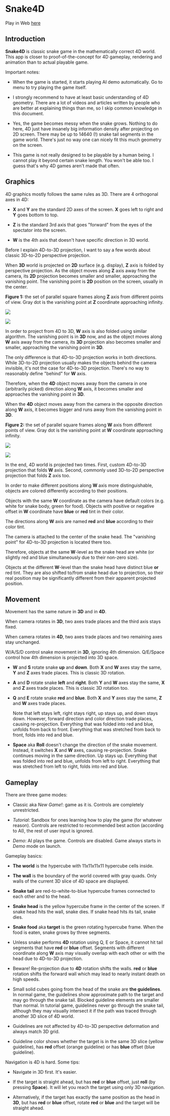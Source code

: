 # Snake4D

Play in Web [here](https://eugeneko.github.io/Snake4D/Snake4D.html)

## Introduction

**Snake4D** is classic snake game in the mathematically correct 4D world.
This app is closer to proof-of-the-concept for 4D gameplay, rendering and animation than to actual playable game.

Important notes:

- When the game is started, it starts playing AI demo automatically.
Go to menu to try playing the game itself.

- I strongly recommend to have at least basic understanding of 4D geometry.
There are a lot of videos and articles written by people who are better at explaining things than me,
so I skip common knowledge in this document.

- Yes, the game becomes messy when the snake grows.
Nothing to do here, 4D just have insanely big information density after projecting on 2D screen.
There may be up to 14640 (!) snake tail segments in the game world.
There's just no way one can nicely fit this much geometry on the screen.

- This game is not really designed to be playable by a human being.
I cannot play it beyond certain snake length. You won't be able too.
I guess that's why 4D games aren't made that often.

## Graphics

4D graphics mostly follows the same rules as 3D.
There are 4 orthogonal axes in 4D:

- **X** and **Y** are the standard 2D axes of the screen. **X** goes left to right and **Y** goes bottom to top.

- **Z** is the standard 3rd axis that goes "forward" from the eyes of the spectator into the screen.

- **W** is the 4th axis that doesn't have specific direction in 3D world.

Before I explain 4D-to-3D projection, I want to say a few words about classic 3D-to-2D perspective projection.

When **3D** world is projected on **2D** surface (e.g. display), **Z** axis is folded by perspective projection.
As the object moves along **Z** axis away from the camera,
its **2D** projection becomes smaller and smaller, approaching the vanishing point.
The vanishing point is **2D** position on the screen, usually in the center.

**Figure 1:** the set of parallel square frames along **Z** axis from different points of view.
Gray dot is the vanishing point at **Z** coordinate approaching infinity.

![](Docs/Project-3D-to-2D-eye.svg)

![](Docs/Project-3D-to-2D-side.svg)

In order to project from 4D to 3D, **W** axis is also folded using similar algorithm.
The vanishing point is in **3D** now, and as the object moves along **W** axis away from the camera,
its **3D** projection also becomes smaller and smaller, approaching the vanishing point in **3D**.

The only difference is that 4D-to-3D projection works in both directions.
While 3D-to-2D projection usually makes the objects behind the camera invisible, it's not the case for 4D-to-3D projection.
There's no way to reasonably define "behind" for **W** axis.

Therefore, when the **4D** object moves away from the camera in one (arbitrarily picked) direction along **W** axis,
it becomes smaller and approaches the vanishing point in **3D**.

When the **4D** object moves away from the camera in the opposite direction along **W** axis,
it becomes bigger and runs away from the vanishing point in **3D**.

**Figure 2:** the set of parallel square frames along **W** axis from different points of view.
Gray dot is the vanishing point at **W** coordinate approaching infinity.

![](Docs/Project-4D-to-3D-eye.svg)

![](Docs/Project-4D-to-3D-side.svg)

In the end, 4D world is projected two times.
First, custom 4D-to-3D projection that folds **W** axis.
Second, commonly used 3D-to-2D perspective projection that folds **Z** axis too.

In order to make different positions along **W** axis more distinguishable,
objects are colored differently according to their positions.

Objects with the same **W** coordinate as the camera have default colors (e.g. white for snake body, green for food).
Objects with positive or negative offset in **W** coordinate have **blue** or **red** tint in their color.

The directions along **W** axis are named **red** and **blue** according to their color tint.

The camera is attached to the center of the snake head.
The "vanishing point" for 4D-to-3D projection is located there too.

Therefore, objects at the same **W**-level as the snake head are white
(or slightly red and blue simultaneously due to their non-zero size).

Objects at the different **W**-level than the snake head have distinct blue **or** red tint.
They are also shifted to/from snake head due to projection,
so their real position may be significantly different from their apparent projected position.

## Movement

Movement has the same nature in **3D** and in **4D**.

When camera rotates in **3D**, two axes trade places and the third axis stays fixed.

When camera rotates in **4D**, two axes trade places and two remaining axes stay unchanged.

W/A/S/D control snake movement in **3D**, ignoring 4th dimension.
Q/E/Space control how 4th dimension is projected into 3D space.

- **W** and **S** rotate snake **up** and **down**.
Both **X** and **W** axes stay the same, **Y** and **Z** axes trade places.
This is classic 3D rotation.

- **A** and **D** rotate snake **left** and **right**.
Both **Y** and **W** axes stay the same, **X** and **Z** axes trade places.
This is classic 3D rotation too.

- **Q** and **E** rotate snake **red** and **blue**.
Both **X** and **Y** axes stay the same, **Z** and **W** axes trade places.

  Note that left stays left, right stays right, up stays up, and down stays down.
However, forward direction and color direction trade places, causing re-projection.
Everything that was folded into red and blue, unfolds from back to front.
Everything that was stretched from back to front, folds into red and blue.

- **Space** aka **Roll** doesn't change the direction of the snake movement.
Instead, it switches **X** and **W** axes, causing re-projection.
Snake continues moving in the same direction. Up stays up.
Everything that was folded into red and blue, unfolds from left to right.
Everything that was stretched from left to right, folds into red and blue.

## Gameplay

There are three game modes:

- Classic aka *New Game!*: game as it is. Controls are completely unrestricted.

- *Tutorial*: Sandbox for ones learning how to play the game (for whatever reason). Controls are restricted to recommended best action (according to AI), the rest of user input is ignored.

- *Demo*: AI plays the game. Controls are disabled. Game always starts in *Demo* mode on launch.

Gameplay basics:

- **The world** is the hypercube with 11x11x11x11 hypercube cells inside.

- **The wall** is the boundary of the world covered with gray quads.
Only walls of the current 3D slice of 4D space are displayed.

- **Snake tail** are red-to-white-to-blue hypercube frames connected to each other and to the head.

- **Snake head** is the yellow hypercube frame in the center of the screen.
If snake head hits the wall, snake dies.
If snake head hits its tail, snake dies.

- **Snake food** aka **target** is the green rotating hypercube frame.
When the food is eaten, snake grows by three segments.

- Unless snake performs **4D** rotation using Q, E or Space,
it cannot hit tail segments that have **red** or **blue** offset.
Segments with different coordinate along **W** axis may visually overlap
with each other or with the head due to 4D-to-3D projection.

- Beware! Re-projection due to **4D** rotation shifts the walls.
**red** or **blue** rotation shifts the forward wall which may lead to nearly instant death on high speeds.

- Small solid cubes going from the head of the snake are **the guidelines**.
In normal game, the guidelines show approximate path to the target and may go through the snake tail.
Blocked guideline elements are smaller than normal.
In tutorial game, guidelines never go through the snake tail,
although they may visually intersect it if the path was traced through another 3D slice of 4D world.

- Guidelines are not affected by 4D-to-3D perspective deformation and always match 3D grid.

- Guideline color shows whether the target is in the same 3D slice (yellow guideline), has **red** offset (orange guideline) or has **blue** offset (blue guideline).

Navigation is 4D is hard. Some tips:

- Navigate in 3D first. It's easier.

- If the target is straight ahead, but has **red** or **blue** offset,
just **roll** (by pressing **Space**). It will let you reach the target using only 3D navigation.

- Alternatively, if the target has exactly the same position as the head in **3D**, but has **red** or **blue** offset,
rotate **red** or **blue** and the target will be straight ahead.
